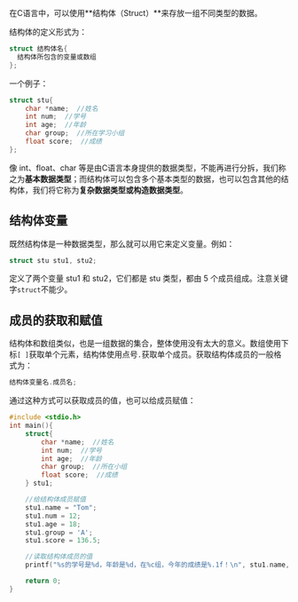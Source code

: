 
在C语言中，可以使用**结构体（Struct）**来存放一组不同类型的数据。

结构体的定义形式为：

```c
struct 结构体名{
  结构体所包含的变量或数组
};
```

一个例子：

```c
struct stu{
    char *name;  //姓名
    int num;  //学号
    int age;  //年龄
    char group;  //所在学习小组
    float score;  //成绩
};
```

像 int、float、char 等是由C语言本身提供的数据类型，不能再进行分拆，我们称之为**基本数据类型**；而结构体可以包含多个基本类型的数据，也可以包含其他的结构体，我们将它称为**复杂数据类型或构造数据类型**。

## 结构体变量

既然结构体是一种数据类型，那么就可以用它来定义变量。例如：

```c
struct stu stu1, stu2;
```

定义了两个变量 stu1 和 stu2，它们都是 stu 类型，都由 5 个成员组成。注意关键字`struct`不能少。

## 成员的获取和赋值

结构体和数组类似，也是一组数据的集合，整体使用没有太大的意义。数组使用下标`[ ]`获取单个元素，结构体使用点号`.`获取单个成员。获取结构体成员的一般格式为：

```c
结构体变量名.成员名;
```

通过这种方式可以获取成员的值，也可以给成员赋值：

```c
#include <stdio.h>
int main(){
    struct{
        char *name;  //姓名
        int num;  //学号
        int age;  //年龄
        char group;  //所在小组
        float score;  //成绩
    } stu1;

    //给结构体成员赋值
    stu1.name = "Tom";
    stu1.num = 12;
    stu1.age = 18;
    stu1.group = 'A';
    stu1.score = 136.5;

    //读取结构体成员的值
    printf("%s的学号是%d，年龄是%d，在%c组，今年的成绩是%.1f！\n", stu1.name, stu1.num, stu1.age, stu1.group, stu1.score);

    return 0;
}
```

